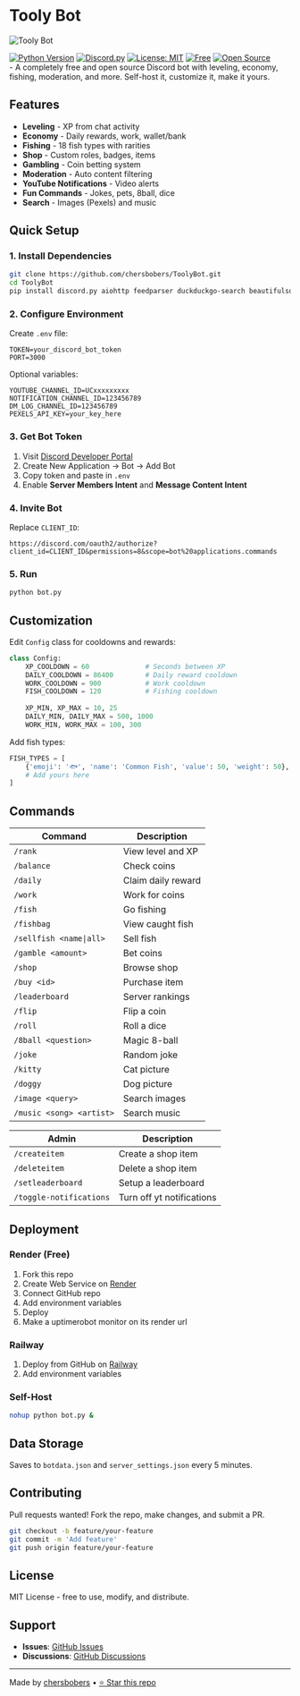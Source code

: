 # Tooly Bot

![Tooly Bot](https://files.catbox.moe/6fi55l.png)

[![Python Version](https://img.shields.io/badge/python-3.8%2B-blue)](https://www.python.org)
[![Discord.py](https://img.shields.io/badge/discord.py-2.0%2B-blue)](https://discordpy.readthedocs.io/)
[![License: MIT](https://img.shields.io/badge/License-MIT-yellow.svg)](https://opensource.org/licenses/MIT)
[![Free](https://img.shields.io/badge/Free-100%25-success)](https://github.com/chersbobers/ToolyBot)
[![Open Source](https://img.shields.io/badge/Open%20Source-%E2%9D%A4-red)](https://github.com/chersbobers/ToolyBot)
<br>- A completely free and open source Discord bot with leveling, economy, fishing, moderation, and more. Self-host it, customize it, make it yours.

## Features

- **Leveling** - XP from chat activity
- **Economy** - Daily rewards, work, wallet/bank
- **Fishing** - 18 fish types with rarities
- **Shop** - Custom roles, badges, items
- **Gambling** - Coin betting system
- **Moderation** - Auto content filtering
- **YouTube Notifications** - Video alerts
- **Fun Commands** - Jokes, pets, 8ball, dice
- **Search** - Images (Pexels) and music

## Quick Setup

### 1. Install Dependencies

```bash
git clone https://github.com/chersbobers/ToolyBot.git
cd ToolyBot
pip install discord.py aiohttp feedparser duckduckgo-search beautifulsoup4 psutil
```

### 2. Configure Environment

Create `.env` file:

```env
TOKEN=your_discord_bot_token
PORT=3000
```

Optional variables:

```env
YOUTUBE_CHANNEL_ID=UCxxxxxxxxx
NOTIFICATION_CHANNEL_ID=123456789
DM_LOG_CHANNEL_ID=123456789
PEXELS_API_KEY=your_key_here
```

### 3. Get Bot Token

1. Visit [Discord Developer Portal](https://discord.com/developers/applications)
2. Create New Application → Bot → Add Bot
3. Copy token and paste in `.env`
4. Enable **Server Members Intent** and **Message Content Intent**

### 4. Invite Bot

Replace `CLIENT_ID`:

```
https://discord.com/oauth2/authorize?client_id=CLIENT_ID&permissions=8&scope=bot%20applications.commands
```

### 5. Run

```bash
python bot.py
```

## Customization

Edit `Config` class for cooldowns and rewards:

```python
class Config:
    XP_COOLDOWN = 60              # Seconds between XP
    DAILY_COOLDOWN = 86400        # Daily reward cooldown
    WORK_COOLDOWN = 900           # Work cooldown
    FISH_COOLDOWN = 120           # Fishing cooldown
    
    XP_MIN, XP_MAX = 10, 25
    DAILY_MIN, DAILY_MAX = 500, 1000
    WORK_MIN, WORK_MAX = 100, 300
```

Add fish types:

```python
FISH_TYPES = [
    {'emoji': '🐟', 'name': 'Common Fish', 'value': 50, 'weight': 50},
    # Add yours here
]
```

## Commands

| Command | Description |
|---------|-------------|
| `/rank` | View level and XP |
| `/balance` | Check coins |
| `/daily` | Claim daily reward |
| `/work` | Work for coins |
| `/fish` | Go fishing |
| `/fishbag` | View caught fish |
| `/sellfish <name\|all>` | Sell fish |
| `/gamble <amount>` | Bet coins |
| `/shop` | Browse shop |
| `/buy <id>` | Purchase item |
| `/leaderboard` | Server rankings |
| `/flip` | Flip a coin |
| `/roll` | Roll a dice |
| `/8ball <question>` | Magic 8-ball |
| `/joke` | Random joke |
| `/kitty` | Cat picture |
| `/doggy` | Dog picture |
| `/image <query>` | Search images |
| `/music <song> <artist>` | Search music |

| Admin   | Description |
|---------|-------------|
| `/createitem` | Create a shop item |
| `/deleteitem` | Delete a shop item |
|`/setleaderboard` | Setup a leaderboard |
|`/toggle-notifications` | Turn off yt notifications |


## Deployment

### Render (Free)

1. Fork this repo
2. Create Web Service on [Render](https://render.com)
3. Connect GitHub repo
4. Add environment variables
5. Deploy
6. Make a uptimerobot monitor on its render url

### Railway

1. Deploy from GitHub on [Railway](https://railway.app)
2. Add environment variables

### Self-Host

```bash
nohup python bot.py &
```

## Data Storage

Saves to `botdata.json` and `server_settings.json` every 5 minutes.

## Contributing

Pull requests wanted! Fork the repo, make changes, and submit a PR.

```bash
git checkout -b feature/your-feature
git commit -m 'Add feature'
git push origin feature/your-feature
```

## License

MIT License - free to use, modify, and distribute.

## Support

- **Issues**: [GitHub Issues](https://github.com/chersbobers/ToolyBot/issues)
- **Discussions**: [GitHub Discussions](https://github.com/chersbobers/ToolyBot/discussions)

---

Made by [chersbobers](https://github.com/chersbobers) • [⭐ Star this repo](https://github.com/chersbobers/ToolyBot)